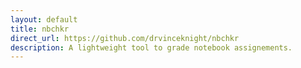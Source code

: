 ```yaml
---
layout: default
title: nbchkr
direct_url: https://github.com/drvinceknight/nbchkr
description: A lightweight tool to grade notebook assignements.
---
```

